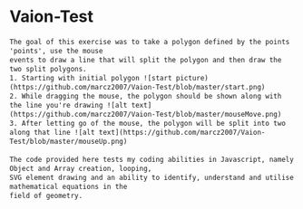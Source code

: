 # Vaion-Test


    The goal of this exercise was to take a polygon defined by the points 'points', use the mouse
    events to draw a line that will split the polygon and then draw the two split polygons.
    1. Starting with initial polygon ![start picture)(https://github.com/marcz2007/Vaion-Test/blob/master/start.png)
    2. While dragging the mouse, the polygon should be shown along with the line you're drawing ![alt text](https://github.com/marcz2007/Vaion-Test/blob/master/mouseMove.png)
    3. After letting go of the mouse, the polygon will be split into two along that line ![alt text](https://github.com/marcz2007/Vaion-Test/blob/master/mouseUp.png)

    The code provided here tests my coding abilities in Javascript, namely Object and Array creation, looping, 
    SVG element drawing and an ability to identify, understand and utilise mathematical equations in the 
    field of geometry. 


